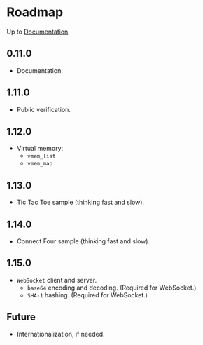 # Roadmap

Up to [Documentation](README.md).

## 0.11.0
- Documentation.

## 1.11.0
- Public verification.

## 1.12.0
- Virtual memory:
  - `vmem_list`
  - `vmem_map`

## 1.13.0
- Tic Tac Toe sample (thinking fast and slow).

## 1.14.0
- Connect Four sample (thinking fast and slow).

## 1.15.0
- `WebSocket` client and server.
  - `base64` encoding and decoding. (Required for WebSocket.)
  - `SHA-1` hashing. (Required for WebSocket.)

## Future
- Internationalization, if needed.
